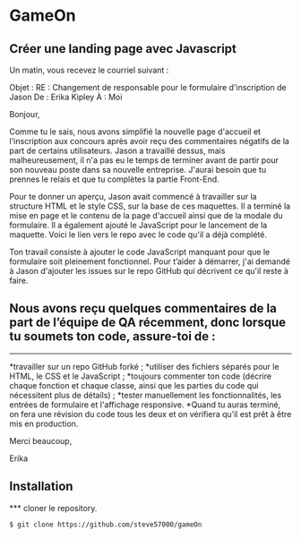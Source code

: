 # GameOn

## Créer une landing page avec Javascript

Un matin, vous recevez le courriel suivant : 

Objet : RE : Changement de responsable pour le formulaire d'inscription de Jason 
De : Erika Kipley
À : Moi

Bonjour,

Comme tu le sais, nous avons simplifié la nouvelle page d'accueil et l'inscription aux concours après avoir reçu des commentaires négatifs de la part de certains utilisateurs. Jason a travaillé dessus, mais malheureusement, il n'a pas eu le temps de terminer avant de partir pour son nouveau poste dans sa nouvelle entreprise. J'aurai besoin que tu prennes le relais et que tu complètes la partie Front-End. 

Pour te donner un aperçu, Jason avait commencé  à travailler sur la structure HTML et le style CSS, sur la base de ces maquettes. Il a terminé la mise en page et le contenu de la page d'accueil ainsi que de la modale du formulaire. Il a également ajouté le JavaScript pour le lancement de la maquette. Voici le lien vers le repo avec le code qu'il a déjà complété.

Ton travail consiste à ajouter le code JavaScript manquant pour que le formulaire soit pleinement fonctionnel. Pour t’aider à démarrer, j'ai demandé à Jason d'ajouter les issues sur le repo GitHub qui décrivent ce qu'il reste à faire. 

## Nous avons reçu quelques commentaires de la part de l’équipe de QA récemment, donc lorsque tu soumets ton code, assure-toi de : 
***
*travailler sur un repo GitHub forké ;
*utiliser des fichiers séparés pour le HTML, le CSS et le JavaScript ;
*toujours commenter ton code (décrire chaque fonction et chaque classe, ainsi que les parties du code qui nécessitent plus de détails) ;
*tester manuellement les fonctionnalités, les entrées de formulaire et l'affichage responsive.
*Quand tu auras terminé, on fera une révision du code tous les deux et on vérifiera qu’il est prêt à être mis en production. 

Merci beaucoup, 

Erika

## Installation
*** cloner le repository.
```
$ git clone https://github.com/steve57000/gameOn
```
